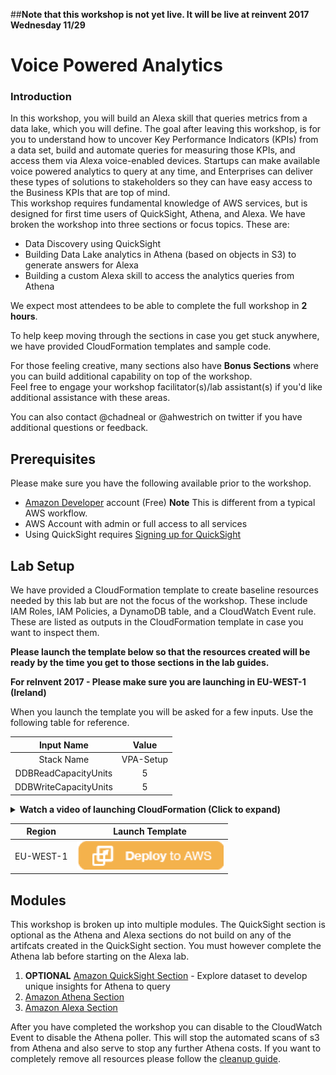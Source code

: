 ##**Note that this workshop is not yet live.  It will be live at reinvent 2017 Wednesday 11/29**

# Voice Powered Analytics

### Introduction
In this workshop, you will build an Alexa skill that queries metrics from a data lake, which you will define.  The goal after leaving this workshop, is for you to understand how to uncover Key Performance Indicators (KPIs) from a data set, build and automate queries for measuring those KPIs, and access them via Alexa voice-enabled devices.  Startups can make  available voice powered analytics to query at any time, and Enterprises can deliver these types of solutions to stakeholders so they can have easy access to the Business KPIs that are top of mind.         
This workshop requires fundamental knowledge of AWS services, but is designed for first time users of QuickSight, Athena, and Alexa. We have broken the workshop into three sections or focus topics. 
These are:

* Data Discovery using QuickSight
* Building Data Lake analytics in Athena (based on objects in S3) to generate answers for Alexa
* Building a custom Alexa skill to access the analytics queries from Athena

We expect most attendees to be able to complete the full workshop in **2 hours**. 

To help keep moving through the sections in case you get stuck anywhere, we have provided CloudFormation templates and sample code.

For those feeling creative, many sections also have **Bonus Sections** where you can build additional capability on top of the workshop.  
Feel free to engage your workshop facilitator(s)/lab assistant(s) if you'd like additional assistance with these areas.  

You can also contact @chadneal or @ahwestrich on twitter if you have additional questions or feedback.

## Prerequisites

Please make sure you have the following available prior to the workshop.

* <a href="https://developer.amazon.com/alexa" target="_blank">Amazon Developer</a> account (Free) **Note** This is different from a typical AWS workflow. 
* AWS Account with admin or full access to all services
* Using QuickSight requires <a href="http://docs.aws.amazon.com/quicksight/latest/user/sign-up-existing.html" target="_blank">Signing up for QuickSight</a>

## Lab Setup

We have provided a CloudFormation template to create baseline resources needed by this lab but are not the focus of the workshop. These include IAM Roles, IAM Policies, a DynamoDB table, and a CloudWatch Event rule. These are listed as outputs in the CloudFormation template in case you want to inspect them.

**Please launch the template below so that the resources created will be ready by the time you get to those sections in the lab guides.** 

**For reInvent 2017 - Please make sure you are launching in EU-WEST-1 (Ireland)**

When you launch the template you will be asked for a few inputs. Use the following table for reference. 

Input Name | Value
:---: | :---:
Stack Name | VPA-Setup
DDBReadCapacityUnits | 5
DDBWriteCapacityUnits | 5

<details>
<summary><strong>Watch a video of launching CloudFormation (Click to expand)</strong></summary><p>

![launcg CloudFormation](https://github.com/awslabs/voice-powered-analytics/blob/master/media/images/vpa-cloudformation-launch.gif)


</details>


Region | Launch Template
:---: | :---:
EU-WEST-1 | <a href="https://console.aws.amazon.com/cloudformation/home?region=eu-west-1#/stacks/new?stackName=VPA-Setup&templateURL=https://s3.amazonaws.com/aws-vpa-tweets/setup/vpa_setup.yaml" target="_blank"><IMG SRC="/media/images/CFN_Image_01.png"></a>



## Modules

This workshop is broken up into multiple modules. The QuickSight section is optional as the Athena and Alexa sections do not build on any of the artifcats created in the QuickSight section. 
You must however complete the Athena lab before starting on the Alexa lab. 

1. **OPTIONAL** [Amazon QuickSight Section](README-QuickSight.md) - Explore dataset to develop unique insights for Athena to query 
1. [Amazon Athena Section](README-Athena.md)
1. [Amazon Alexa Section](README-Alexa.md)

After you have completed the workshop you can disable to the CloudWatch Event to disable the Athena poller. This will stop the automated scans of s3 from Athena and also serve to stop any further Athena costs. If you want to completely remove all resources please follow the [cleanup guide](README-Cleanup.md).

